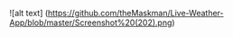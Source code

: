 ![alt text] (https://github.com/theMaskman/Live-Weather-App/blob/master/Screenshot%20(202).png)




